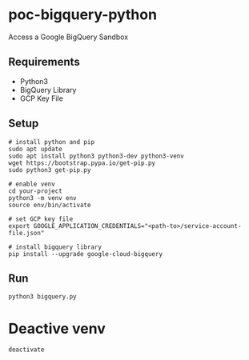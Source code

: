# poc-bigquery-python
Access a Google BigQuery Sandbox

## Requirements
- Python3
- BigQuery Library
- GCP Key File

## Setup
```shell
# install python and pip
sudo apt update
sudo apt install python3 python3-dev python3-venv
wget https://bootstrap.pypa.io/get-pip.py
sudo python3 get-pip.py

# enable venv
cd your-project
python3 -m venv env
source env/bin/activate

# set GCP key file
export GOOGLE_APPLICATION_CREDENTIALS="<path-to>/service-account-file.json"

# install bigquery library
pip install --upgrade google-cloud-bigquery
```
## Run
```shell
python3 bigquery.py
```

# Deactive venv
```shell
deactivate
```
